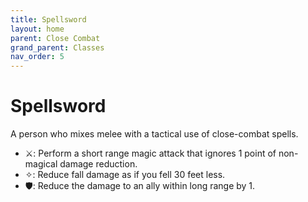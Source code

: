 ```yaml
---
title: Spellsword
layout: home
parent: Close Combat
grand_parent: Classes
nav_order: 5
---
```


# Spellsword
A person who mixes melee with a tactical use of close-combat spells.

*  ⚔: Perform a short range magic attack that ignores 1 point of non-magical damage reduction.
*  ✧: Reduce fall damage as if you fell 30 feet less.
*  🛡: Reduce the damage to an ally within long range by 1.
